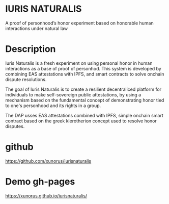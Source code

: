 # IURIS NATURALIS
A proof of personhood’s honor experiment based on honorable human interactions under natural law


# Description

Iuris Naturalis  is a fresh experiment on using personal honor in human interactions as a base of proof of personhod.
This system is developed by combining EAS attestations with IPFS, and smart contracts to solve onchain dispute resolutions.

The goal of Iuris Naturalis is to create a resilient decentraliced platform for individuals to make self-sovereign public attestations, by using a mechanism based on the fundamental concept of demonstrating honor tied to one's personhood and its rights in a group.

The DAP usses  EAS  attestations combined with IPFS,  simple onchain smart contract based on the greek klerotherion concept used to resolve honor disputes.

# github
https://github.com/xunorus/iurisnaturalis

# Demo gh-pages
https://xunorus.github.io/iurisnaturalis/